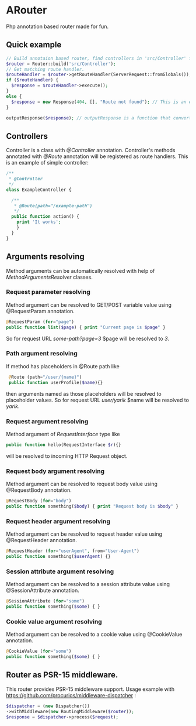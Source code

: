 ARouter
========
Php annotation based router made for fun.

Quick example
-------------
```php
// Build annotaion based router, find controllers in 'src/Controller' folder.
$router = Router::build('src/Controller');
// Get matching route handler.
$routeHandler = $router->getRouteHandler(ServerRequest::fromGlobals());
if ($routeHandler) {
  $response = $routeHandler->execute();
}
else {
  $response = new Response(404, [], "Route not found"); // This is an example of Guzzle HTTP Response usage. 
}

outputResponse($response); // outputResponse is a function that converts response to string and output it.
```

Controllers
-----------
Controller is a class with *@Controller* annotation. Controller's methods annotated with
 *@Route* annotation will be registered as route handlers.
 This is an example of simple controller:
 ```php
 /**
  * @Controller
  */
 class ExampleController {
 
   /**
    * @Route(path="/example-path")
    */
   public function action() {
     print 'It works';
     }
   }
 }

 ```
 
 Arguments resolving
 ------------------
 Method arguments can be automatically resolved with help of *MethodArgumentsResolver* classes.
 
 ### Request parameter resolving

 Method argument can be resolved to GET/POST variable value using @RequestParam annotation.
  ```php
  @RequestParam (for="page")
  public function list($page) { print "Current page is $page" }
  ```
  So for request URL *some-path?page=3* $page will be resolved to *3*.
  
 ### Path argument resolving
 
 If method has placeholders in @Route path like
 ```php
  @Route (path="/user/{name}")
  public function userProfile($name){}
 ```
  then arguments named as those placeholders will be resolved to placeholder values.
  So for request URL *user/yarik* $name will be resolved to *yarik*.

 ### Request argument resolving
  
  Method argument of *RequestInterface* type like
  ```php
  public function hello(RequestInterface $r){}
  ```
  will be resolved to incoming HTTP Request object.

 ### Request body argument resolving
 
 Method argument can be resolved to request body value using @RequestBody annotation.
  ```php
  @RequestBody (for="body")
  public function something($body) { print "Request body is $body" }
  ```

 ### Request header argument resolving
 
 Method argument can be resolved to request header value using @RequestHeader annotation.
 ```php
 @RequestHeader (for="userAgent", from="User-Agent")
 public function something($userAgent) {}
 ```

 ### Session attribute argument resolving
 
 Method argument can be resolved to a session attribute value using @SessionAttribute annotation.
  ```php
  @SessionAttribute (for="some")
  public function something($some) { }
  ```
  
 ### Cookie value argument resolving
 
 Method argument can be resolved to a cookie value using @CookieValue annotation.
  ```php
  @CookieValue (for="some")
  public function something($some) { }
  ```
  
  Router as PSR-15 middleware.
 ----------------------------
  This router provides PSR-15 middleware support.
  Usage example with https://github.com/procurios/middleware-dispatcher :
   ```php
   $dispatcher = (new Dispatcher())
   ->withMiddleware(new RoutingMiddleware($router));
   $response = $dispatcher->process($request);
   ```

